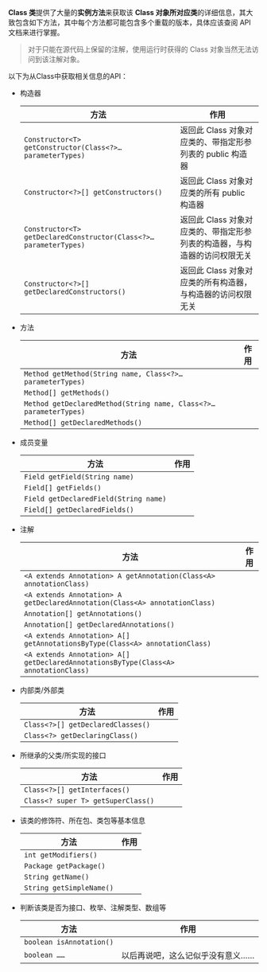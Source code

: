 **Class 类**提供了大量的**实例方法**来获取该 **Class 对象所对应类**的详细信息，其大致包含如下方法，其中每个方法都可能包含多个重载的版本，具体应该查阅 API 文档来进行掌握。

> 对于只能在源代码上保留的注解，使用运行时获得的 Class 对象当然无法访问到该注解对象。

以下为从Class中获取相关信息的API：

- 构造器

    | 方法                                                         | 作用                                                         |
    | ------------------------------------------------------------ | ------------------------------------------------------------ |
    | `Constructor<T> getConstructor(Class<?>… parameterTypes)`    | 返回此 Class 对象对应类的、带指定形参列表的 public 构造器    |
    | `Constructor<?>[] getConstructors()`                         | 返回此 Class 对象对应类的所有 public 构造器                  |
    | `Constructor<T> getDeclaredConstructor(Class<?>… parameterTypes)` | 返回此 Class 对象对应类的、带指定形参列表的构造器，与构造器的访问权限无关 |
    | `Constructor<?>[] getDeclaredConstructors()`                 | 返回此 Class 对象对应类的所有构造器，与构造器的访问权限无关  |

- 方法

    | 方法                                                         | 作用 |
    | ------------------------------------------------------------ | ---- |
    | `Method getMethod(String name, Class<?>… parameterTypes)`    |      |
    | `Method[] getMethods()`                                      |      |
    | `Method getDeclaredMethod(String name, Class<?>… parameterTypes)` |      |
    | `Method[] getDeclaredMethods()`                              |      |

- 成员变量

    | 方法                                  | 作用 |
    | ------------------------------------- | ---- |
    | `Field getField(String name)`         |      |
    | `Field[] getFields()`                 |      |
    | `Field getDeclaredField(String name)` |      |
    | `Field[] getDeclaredFields()`         |      |

- 注解

    | 方法                                                         | 作用 |
    | ------------------------------------------------------------ | ---- |
    | `<A extends Annotation> A getAnnotation(Class<A> annotationClass)` |      |
    | `<A extends Annotation> A getDeclaredAnnotation(Class<A> annotationClass)` |      |
    | `Annotation[] getAnnotations()`                              |      |
    | `Annotation[] getDeclaredAnnotations()`                      |      |
    | `<A extends Annotation> A[] getAnnotationsByType(Class<A> annotationClass)` |      |
    | `<A extends Annotation> A[] getDeclaredAnnotationsByType(Class<A> annotationClass)` |      |

- 内部类/外部类

    | 方法                              | 作用 |
    | --------------------------------- | ---- |
    | `Class<?>[] getDeclaredClasses()` |      |
    | `Class<?> getDeclaringClass()`    |      |

- 所继承的父类/所实现的接口

    | 方法                               | 作用 |
    | ---------------------------------- | ---- |
    | `Class<?>[] getInterfaces()`       |      |
    | `Class<? super T> getSuperClass()` |      |

- 该类的修饰符、所在包、类包等基本信息

    | 方法                     | 作用 |
    | ------------------------ | ---- |
    | `int getModifiers()`     |      |
    | `Package getPackage()`   |      |
    | `String getName()`       |      |
    | `String getSimpleName()` |      |

- 判断该类是否为接口、枚举、注解类型、数组等

    | 方法                     | 作用                             |
    | ------------------------ | -------------------------------- |
    | `boolean isAnnotation()` |                                  |
    | `boolean ……`             | 以后再说吧，这么记似乎没有意义…… |

